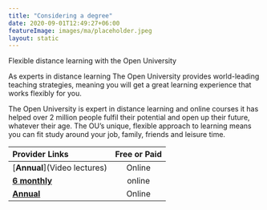 ```yaml
---
title: "Considering a degree"
date: 2020-09-01T12:49:27+06:00
featureImage: images/ma/placeholder.jpeg
layout: static
---
```


Flexible distance learning with the Open University

As experts in distance learning The Open University provides world-leading teaching strategies, meaning you will get a great learning experience that works flexibly for you.

The Open University is expert in distance learning and online courses it has helped over 2 million people fulfil their potential and open up their future, whatever their age. The OU’s unique, flexible approach to learning means you can fit study around your job, family, friends and leisure time.

| Provider Links      | Free or Paid  |  
| :-----------          | :--------------:      |  
| [**Annual**](Video lectures) | Online | 
| [**6 monthly**](OpenLearn) | online | 
| [**Annual**](Coursera) | Online | 
  

<br/><br/>






